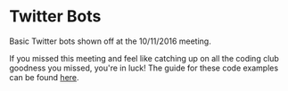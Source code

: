 # Twitter Bots
Basic Twitter bots shown off at the 10/11/2016 meeting.

If you missed this meeting and feel like catching up on all the coding club goodness you missed, you're in luck! The guide for these code examples can be found [here](https://po.st/codingTweets).
